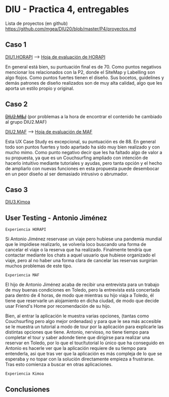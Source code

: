 # DIU - Practica 4, entregables

Lista de proyectos (en github) https://github.com/mgea/DIU20/blob/master/P4/proyectos.md

## Caso 1

[DIU1.HORAPI](https://github.com/diegogaraur/DIU20 "DIU1.HORAPI") --> [Hoja de evaluación de HORAPI](https://github.com/Jovalga/DIU20/blob/master/P4/DIU1.HORAPI_review.xls "Hoja de evaluación de HORAPI")

En general está bien, su puntuación final es de 70. Como puntos negativos mencionar los relacionados con la P2, donde el SiteMap y Labelling son algo flojos. Como puntos fuertes tienen el diseño. Sus bocetos, guidelines y demás patrones de diseño realizados son de muy alta calidad, algo que les aporta un estilo propio y original.


## Caso 2

<s>[DIU2.M&J](https://github.com/MarioGenol/DIU20 "DIU2.M&J")</s> (por problemas a la hora de encontrar el contenido he cambiado al grupo DIU2.MAF)

 [DIU2.MAF](https://github.com/franmolsan/DIU20 "DIU2.MAF") --> [Hoja de evaluación de MAF](https://github.com/Jovalga/DIU20/blob/master/P4/DIU2.MAF_review.xls "Hoja de evaluación de MAF")

Esta UX Case Study es excepcional, su puntuación es de 88. En general todo son puntos fuertes y todo apartado ha sido muy bien realizado y con mucho mimo.
Como punto negativo decir que les ha faltado algo de valor a su propuesta, ya que es un Couchsurfing ampliado con intención de hacerlo intuitivo mediante tutoriales y ayudas, pero tanta opción y el hecho de ampliarlo con nuevas funciones en esta propuesta puede desembocar en un peor diseño al ser demasiado intrusivo o abrumador.


## Caso 3

[DIU3.Kimoa](https://github.com/Bagamo/DIUPRACTICAS "DIU3.Kimoa")



## User Testing - Antonio Jiménez

	Experiencia HORAPI
	
Si Antonio Jiménez reservase un viaje pero hubiese una pandemia mundial que le impidiese realizarlo, se volvería loco buscando una forma de cancelar el viaje o la reserva que ha realizado. Finalmente tendría que contactar mediante los chats a aquel usuario que hubiese organizado el viaje, pero al no haber una forma clara de cancelar las reservas surgirían muchos problemas de este tipo.

	Experiencia MAF

El hijo de Antonio Jiménez acaba de recibir una entrevista para un trabajo de muy buenas condiciones en Toledo, pero la entrevista está concertada para dentro de 4 horas, de modo que mientras su hijo viaja a Toledo, él tiene que reservarle un alojamiento en dicha ciudad, de modo que decide usar Friend's Home por recomendación de su hijo.

Bien, al entrar la aplicación le muestra varias opciones, (tantas como Couchsurfing pero algo mejor ordenadas) y para que le sea más accesible se le muestra un tutorial a modo de tour por la aplicación para explicarle las distintas opciones que tiene. Antonio, nervioso, no tiene tiempo para completar el tour y saber adonde tiene que dirigirse para realizar una reservar en Toledo, por lo que el tour/tutorial lo único que ha conseguido en Antonio es hacerle ver que la aplicación requiere de su tiempo para entenderla, asi que tras ver que la aplicación es más compleja de lo que se esperaba y no topar con la solución directamente empieza a frustrarse. Tras esto comienza a buscar en otras aplicaciones.

	Experiencia Kimoa


## Conclusiones
